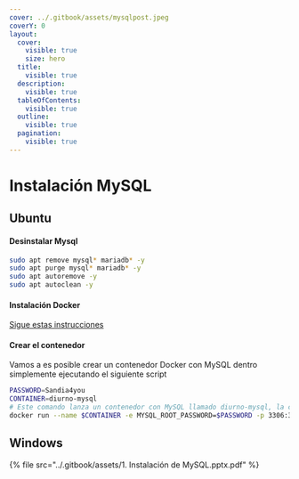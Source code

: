 ```yaml
---
cover: ../.gitbook/assets/mysqlpost.jpeg
coverY: 0
layout:
  cover:
    visible: true
    size: hero
  title:
    visible: true
  description:
    visible: true
  tableOfContents:
    visible: true
  outline:
    visible: true
  pagination:
    visible: true
---
```


# Instalación MySQL

## Ubuntu

#### Desinstalar Mysql

```bash
sudo apt remove mysql* mariadb* -y
sudo apt purge mysql* mariadb* -y
sudo apt autoremove -y
sudo apt autoclean -y
```

#### Instalación Docker

[Sigue estas instrucciones](https://gs0-2.gitbook.io/docker)

#### Crear el contenedor&#x20;

Vamos a  es posible crear un contenedor Docker con MySQL dentro simplemente ejecutando el siguiente script

```bash
PASSWORD=Sandia4you
CONTAINER=diurno-mysql
# Este comando lanza un contenedor con MySQL llamado diurno-mysql, la clave de root es Sandia4you
docker run --name $CONTAINER -e MYSQL_ROOT_PASSWORD=$PASSWORD -p 3306:3306 -d mysql:8.0.0
```

## Windows

{% file src="../.gitbook/assets/1. Instalación de MySQL.pptx.pdf" %}
